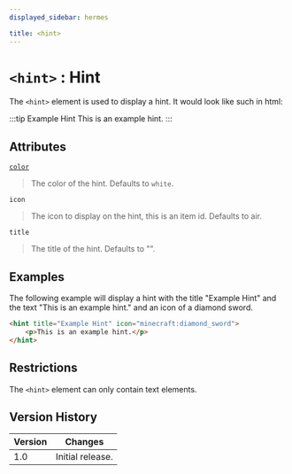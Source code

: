 ```yaml
---
displayed_sidebar: hermes

title: <hint>
---
```


# `<hint>` : Hint

The `<hint>` element is used to display a hint. It would look like such in html:

:::tip Example Hint
This is an example hint.
:::

## Attributes

[`color`](../attributes/color)
> The color of the hint. Defaults to `white`.

`icon`
> The icon to display on the hint, this is an item id. Defaults to air.

`title`
> The title of the hint. Defaults to "".

## Examples

The following example will display a hint with the title "Example Hint" and the text "This is an example hint."
and an icon of a diamond sword.

```html
<hint title="Example Hint" icon="minecraft:diamond_sword">
    <p>This is an example hint.</p>
</hint>
```

## Restrictions

The `<hint>` element can only contain text elements.


## Version History

| Version | Changes          |
|---------|------------------|
| 1.0     | Initial release. |